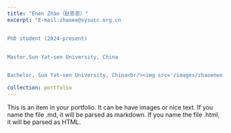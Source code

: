 ```yaml
---
title: "Enen Zhao（赵恩恩）"
excerpt: "E-mail:zhaoee@sysucc.org.cn


PhD student (2024-present)


Master,Sun Yat-sen University, China


Bachelor, Sun Yat-sen University, China<br/><img src='/images/zhaoenen.png'>"

collection: portfolio
---
```


This is an item in your portfolio. It can be have images or nice text. If you name the file .md, it will be parsed as markdown. If you name the file .html, it will be parsed as HTML. 
